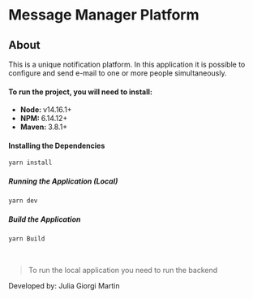 # Message Manager Platform

## About

This is a unique notification platform. In this application it is possible to configure and send e-mail to one or
more people simultaneously.

#### To run the project, you will need to install:

<ul>
    <li>
        <strong>Node: </strong> v14.16.1+
    </li>
    <li>
        <strong>NPM: </strong> 6.14.12+
    </li>
    <li>
        <strong>Maven: </strong> 3.8.1+
    </li>
 
</ul>

#### Installing the Dependencies

```sh
yarn install
```

##### Running the Application (Local)

```sh
yarn dev
```

##### Build the Application 

```sh
yarn Build
```

<br>
<blockquote>
  To run the local application you need to run the backend
</blockquote>
<footer>Developed by: Julia Giorgi Martin</footer>
